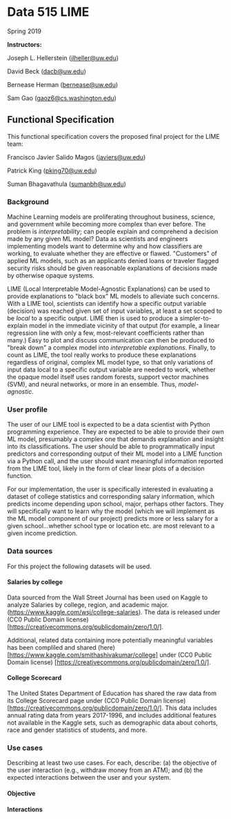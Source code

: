 # Data 515 LIME

Spring 2019

__Instructors:__

Joseph L. Hellerstein (jlheller@uw.edu)

David Beck (dacb@uw.edu)

Bernease Herman (bernease@uw.edu)

Sam Gao (gaoz6@cs.washington.edu)

## Functional Specification

This functional specification covers the proposed final project for the LIME team:

Francisco Javier Salido Magos (javiers@uw.edu)

Patrick King (pking70@uw.edu)

Suman Bhagavathula (sumanbh@uw.edu)

### Background

Machine Learning models are proliferating throughout business, science, and government while becoming more complex than ever before. The problem is _interpretability_; can people explain and comprehend a decision made by any given ML model? Data as scientists and engineers implementing models want to determine why and how classifiers are working, to evaluate whether they are effective or flawed. "Customers" of applied ML models, such as an applicants denied loans or traveler flagged security risks should be given reasonable explanations of decisions made by otherwise opaque systems.

LIME (Local Interpretable Model-Agnostic Explanations) can be used to provide explanations to "black box" ML models to alleviate such concerns. With a LIME tool, scientists can identify how a specific output variable (decision) was reached given set of input variables, at least a set scoped to be _local_ to a specific output. LIME then is used to produce a simpler-to-explain model in the immediate vicinity of that output (for example, a linear regression line with only a few, most-relevant coefficients rather than many.) Easy to plot and discuss communication can then be produced to "break down" a complex model into _interpretable explanations_. Finally, to count as LIME, the tool really works to produce these explanations regardless of original, complex ML model type, so that only variations of input data local to a specific output variable are needed to work, whether the opaque model itself uses random forests, support vector machines (SVM), and neural networks, or more in an ensemble. Thus, _model-agnostic_.

### User profile

The user of our LIME tool is expected to be a data scientist with Python programming experience. They are expected to be able to provide their own ML model, presumably a complex one that demands explanation and insight into its classifications. The user should be able to programmatically input predictors and corresponding output of their ML model into a LIME function via a Python call, and the user should want meaningful information reported from the LIME tool, likely in the form of clear linear plots of a decision function.

For our implementation, the user is specifically interested in evaluating a dataset of college statistics and corresponding salary information, which predicts income depending upon school, major, perhaps other factors. They will specifically want to learn why the model (which we will implement as the ML model component of our project) predicts more or less salary for a given school...whether school type or location etc. are most relevant to a given income prediction.

### Data sources

For this project the following datasets will be used.


#### Salaries by college

Data sourced from the Wall Street Journal has been used on Kaggle to analyze Salaries by college, region, and academic major. (https://www.kaggle.com/wsj/college-salaries). The data is released under (CC0 Public Domain license) [https://creativecommons.org/publicdomain/zero/1.0/].

Additional, related data containing more potentially meaningful variables has been compliled and shared (here)[https://www.kaggle.com/smithashivakumar/college] under (CC0 Public Domain license) [https://creativecommons.org/publicdomain/zero/1.0/].

#### College Scorecard

The United States Department of Education has shared the raw data from its College Scorecard page under (CC0 Public Domain license) [https://creativecommons.org/publicdomain/zero/1.0/]. This data includes annual rating data from years 2017-1996, and includes additional features not available in the Kaggle sets, such as demographic data about cohorts, race and gender statistics of students, and more.

### Use cases

Describing at least two use cases. For each, describe: (a) the objective of the user interaction (e.g., withdraw money from an ATM); and (b) the expected interactions between the user and your system.

#### Objective

#### Interactions
